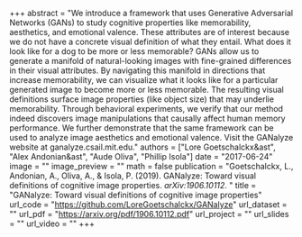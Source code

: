 +++
abstract = "We introduce a framework that uses Generative Adversarial Networks (GANs) to study cognitive properties like memorability, aesthetics, and emotional valence. These attributes are of interest because we do not have a concrete visual definition of what they entail. What does it look like for a dog to be more or less memorable? GANs allow us to generate a manifold of natural-looking images with fine-grained differences in their visual attributes. By navigating this manifold in directions that increase memorability, we can visualize what it looks like for a particular generated image to become more or less memorable. The resulting visual definitions surface image properties (like object size) that may underlie memorability. Through behavioral experiments, we verify that our method indeed discovers image manipulations that causally affect human memory performance. We further demonstrate that the same framework can be used to analyze image aesthetics and emotional valence. Visit the GANalyze website at ganalyze.csail.mit.edu."
authors = ["Lore Goetschalckx&ast", "Alex Andonian&ast", "Aude Oliva", "Phillip Isola"]
date = "2017-06-24"
image = ""
image_preview = ""
math = false
publication = "Goetschalckx, L., Andonian, A., Oliva, A., & Isola, P. (2019). GANalyze: Toward visual definitions of cognitive image properties. *arXiv:1906.10112*. "
title = "GANalyze: Toward visual definitions of cognitive image properties"
url_code = "https://github.com/LoreGoetschalckx/GANalyze"
url_dataset = ""
url_pdf = "https://arxiv.org/pdf/1906.10112.pdf"
url_project = ""
url_slides = ""
url_video = ""
+++
